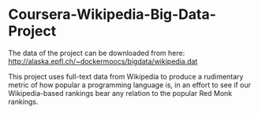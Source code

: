 # Coursera-Wikipedia-Big-Data-Project
The data of the project can be downloaded from here:
http://alaska.epfl.ch/~dockermoocs/bigdata/wikipedia.dat

This project uses full-text data from Wikipedia to produce a rudimentary metric of how popular a programming language is, in an effort to see if our Wikipedia-based rankings bear any relation to the popular Red Monk rankings.

